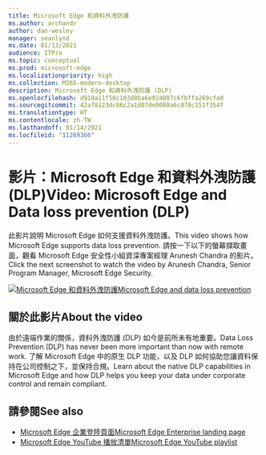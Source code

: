 ```yaml
---
title: Microsoft Edge 和資料外洩防護
ms.author: archandr
author: dan-wesley
manager: seanlynd
ms.date: 01/13/2021
audience: ITPro
ms.topic: conceptual
ms.prod: microsoft-edge
ms.localizationpriority: high
ms.collection: M365-modern-desktop
description: Microsoft Edge 和資料外洩防護 (DLP)
ms.openlocfilehash: d910a11f50c103d8ba6e924807c6fbffa269cfa0
ms.sourcegitcommit: 42af8123dc86c2a1d07de0080a6c878c151f354f
ms.translationtype: HT
ms.contentlocale: zh-TW
ms.lasthandoff: 01/14/2021
ms.locfileid: "11269366"
---
```

# <span data-ttu-id="e234b-103">影片：Microsoft Edge 和資料外洩防護 (DLP)</span><span class="sxs-lookup"><span data-stu-id="e234b-103">Video: Microsoft Edge and Data loss prevention (DLP)</span></span>

<span data-ttu-id="e234b-104">此影片說明 Microsoft Edge 如何支援資料外洩防護。</span><span class="sxs-lookup"><span data-stu-id="e234b-104">This video shows how Microsoft Edge supports data loss prevention.</span></span> <span data-ttu-id="e234b-105">請按一下以下的螢幕擷取畫面，觀看 Microsoft Edge 安全性小組資深專案經理 Arunesh Chandra 的影片。</span><span class="sxs-lookup"><span data-stu-id="e234b-105">Click the next screenshot to watch the video by Arunesh Chandra, Senior Program Manager, Microsoft Edge Security.</span></span>

[![ <span data-ttu-id="e234b-106">Microsoft Edge 和資料外洩防護</span><span class="sxs-lookup"><span data-stu-id="e234b-106">Microsoft Edge and data loss prevention</span></span>](media/microsoft-edge-security-dlp/0.png)](http://www.youtube.com/watch?v=dLD04U9eTqg " Microsoft Edge and data loss prevention")

## <span data-ttu-id="e234b-107">關於此影片</span><span class="sxs-lookup"><span data-stu-id="e234b-107">About the video</span></span>

<span data-ttu-id="e234b-108">由於遠端作業的關係，資料外洩防護 (DLP) 如今是前所未有地重要。</span><span class="sxs-lookup"><span data-stu-id="e234b-108">Data Loss Prevention (DLP) has never been more important than now with remote work.</span></span> <span data-ttu-id="e234b-109">了解 Microsoft Edge 中的原生 DLP 功能，以及 DLP 如何協助您讓資料保持在公司控制之下，並保持合規。</span><span class="sxs-lookup"><span data-stu-id="e234b-109">Learn about the native DLP capabilities in Microsoft Edge and how DLP helps you keep your data under corporate control and remain compliant.</span></span>

## <span data-ttu-id="e234b-110">請參閱</span><span class="sxs-lookup"><span data-stu-id="e234b-110">See also</span></span>

- [<span data-ttu-id="e234b-111">Microsoft Edge 企業登陸頁面</span><span class="sxs-lookup"><span data-stu-id="e234b-111">Microsoft Edge Enterprise landing page</span></span>](https://aka.ms/EdgeEnterprise)
- [<span data-ttu-id="e234b-112">Microsoft Edge YouTube 播放清單</span><span class="sxs-lookup"><span data-stu-id="e234b-112">Microsoft Edge YouTube playlist</span></span>](https://www.youtube.com/playlist?list=PLXtHYVsvn_b-uXh1tMeYpT-0iD8tD3tFy)
